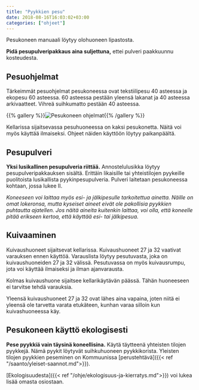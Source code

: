 ```yaml
---
title: "Pyykkien pesu"
date: 2018-08-16T16:03:02+03:00
categories: ["ohjeet"]
---
```

Pesukoneen manuaali löytyy olohuoneen lipastosta.

**Pidä pesupulveripakkaus aina suljettuna,** ettei pulveri paakkuunnu kosteudesta.

## Pesuohjelmat
Tärkeimmät pesuohjelmat pesukoneessa ovat tekstiilipesu 40 asteessa ja ekopesu 60 asteessa. 60 asteessa pestään yleensä lakanat ja 40 asteessa arkivaatteet. Vihreä suihkumatto pestään 40 asteessa.

{{% gallery %}}![Pesukoneen ohjelmat](/img/washing-machine.jpg){{% /gallery %}}

Kellarissa sijaitsevassa pesuhuoneessa on kaksi pesukonetta. Näitä voi myös käyttää ilmaiseksi. Ohjeet näiden käyttöön löytyy paikanpäältä.

## Pesupulveri
**Yksi lusikallinen pesupulveria riittää.** Annostelulusikka löytyy pesupulveripakkauksen sisältä. Erittäin likaisille tai yhteistilojen pyykeille puolitoista lusikallista pyykinpesupulveria. Pulveri laitetaan pesukoneessa kohtaan, jossa lukee II.

*Koneeseen voi laittaa myös esi- ja jälkipesulle tarkoitettua ainetta. Näille on omat lokeronsa, mutta kyseiset aineet eivät ole pakollisia pyykkien puhtautta ajatellen. Jos näitä aineita kuitenkin laittaa, voi olla, että koneelle pitää erikseen kertoa, että käyttää esi- tai jälkipesua.*

## Kuivaaminen
Kuivaushuoneet sijaitsevat kellarissa. Kuivaushuoneet 27 ja 32 vaativat varauksen ennen käyttöä. Varauslista löytyy pesutuvasta, joka on kuivaushuoneiden 27 ja 32 välissä. Pesutuvassa on myös kuivausrumpu, jota voi käyttää ilmaiseksi ja ilman ajanvarausta.

Kolmas kuivaushuone sijaitsee kellarikäytävän päässä. Tähän huoneeseen ei tarvitse tehdä varauksia.

Yleensä kuivaushuoneet 27 ja 32 ovat lähes aina vapaina, joten niitä ei yleensä ole tarvetta varata etukäteen, kunhan varaa silloin kun kuivashuoneessa käy.

## Pesukoneen käyttö ekologisesti
**Pese pyykkiä vain täysinä koneellisina.** Käytä täytteenä yhteisten tilojen pyykkejä. Nämä pyykit löytyvät suihkuhuoneen pyykkikorista. Yleisten tilojen pyykkien peseminen on Kommuunissa [perustehtävä]({{< ref "/saanto/yleiset-saannot.md">}}).

[Ekologisuudesta]({{< ref "/ohje/ekologisuus-ja-kierratys.md">}}) voi lukea lisää omasta osiostaan.
